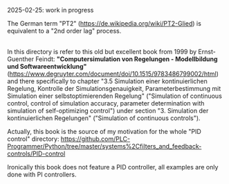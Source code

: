 2025-02-25: work in progress

The German term "PT2" (https://de.wikipedia.org/wiki/PT2-Glied) is equivalent to a "2nd order lag" process.

\
In this directory is refer to this old but excellent book from 1999 by Ernst-Guenther Feindt: **"Computersimulation von Regelungen - 
Modellbildung und Softwareentwicklung"** (https://www.degruyter.com/document/doi/10.1515/9783486799002/html) and there specifically to chapter "3.5 Simulation einer kontinuierlichen Regelung, Kontrolle der Simulationsgenauigkeit, Parameterbestimmung mit Simulation einer selbstoptimierenden Regelung" ("Simulation of continuous control, control of simulation accuracy, parameter determination with simulation of self-optimizing control") under section "3. Simulation der kontinuierlichen Regelungen" ("Simulation of continuous controls").

Actually, this book is the source of my motivation for the whole "PID control" directory: https://github.com/PLC-Programmer/Python/tree/master/systems%2Cfilters_and_feedback-controls/PID-control

Ironically this book does not feature a PID controller, all examples are only done with PI controllers.








